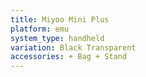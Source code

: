 ```yaml
---
title: Miyoo Mini Plus
platform: emu
system_type: handheld
variation: Black Transparent
accessories: + Bag + Stand
---
```

